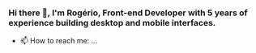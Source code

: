 ### Hi there 👋, I'm Rogério, Front-end Developer with 5 years of experience building desktop and mobile interfaces.

- 📫 How to reach me: ...


